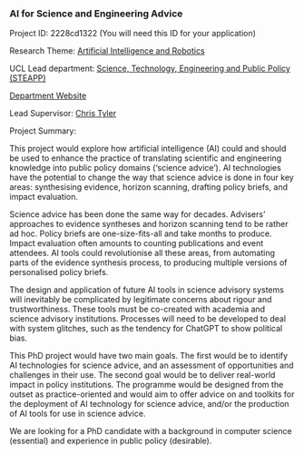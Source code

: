 ### AI for Science and Engineering Advice

Project ID: 2228cd1322
(You will need this ID for your application)

Research Theme: [Artificial Intelligence and Robotics](../themes/artificial-intelligence-and-robotics.md)

UCL Lead department: [Science, Technology, Engineering and Public Policy (STEAPP)](../departments/science-technology-engineering-and-public-policy.md)

[Department Website](https://www.ucl.ac.uk/steapp)

Lead Supervisor: [Chris Tyler](https://profiles.ucl.ac.uk/44455)

Project Summary:

This project would explore how artificial intelligence (AI) could and should be used to enhance the practice of translating scientific and engineering knowledge into public policy domains (‘science advice’). AI technologies have the potential to change the way that science advice is done in four key areas: synthesising evidence, horizon scanning, drafting policy briefs, and impact evaluation.

Science advice has been done the same way for decades. Advisers’ approaches to evidence syntheses and horizon scanning tend to be rather ad hoc. Policy briefs are one-size-fits-all and take months to produce. Impact evaluation often amounts to counting publications and event attendees. AI tools could revolutionise all these areas, from automating parts of the evidence synthesis process, to producing multiple versions of personalised policy briefs. 

The design and application of future AI tools in science advisory systems will inevitably be complicated by legitimate concerns about rigour and trustworthiness. These tools must be co-created with academia and science advisory institutions. Processes will need to be developed to deal with system glitches, such as the tendency for ChatGPT to show political bias.

This PhD project would have two main goals. The first would be to identify AI technologies for science advice, and an assessment of opportunities and challenges in their use. The second goal would be to deliver real-world impact in policy institutions. The programme would be designed from the outset as practice-oriented and would aim to offer advice on and toolkits for the deployment of AI technology for science advice, and/or the production of AI tools for use in science advice.

We are looking for a PhD candidate with a background in computer science (essential) and experience in public policy (desirable).

